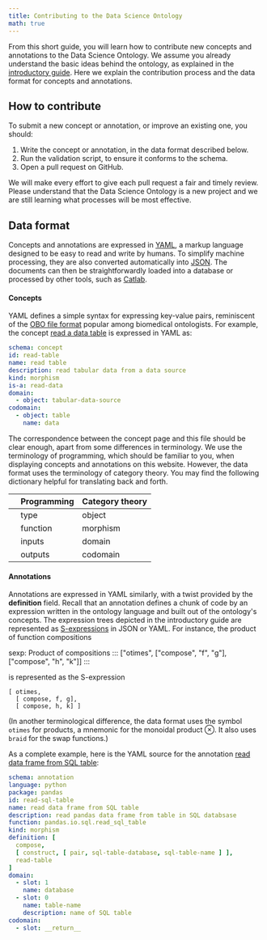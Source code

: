 ```yaml
---
title: Contributing to the Data Science Ontology
math: true
---
```


From this short guide, you will learn how to contribute new concepts and annotations to the Data Science Ontology. We assume you already understand the basic ideas behind the ontology, as explained in the [introductory guide](/help/intro). Here we explain the contribution process and the data format for concepts and annotations.

## How to contribute

To submit a new concept or annotation, or improve an existing one, you should:

1. Write the concept or annotation, in the data format described below.
2. Run the validation script, to ensure it conforms to the schema.
3. Open a pull request on GitHub.

We will make every effort to give each pull request a fair and timely review. Please understand that the Data Science Ontology is a new project and we are still learning what processes will be most effective.

## Data format

Concepts and annotations are expressed in [YAML](http://yaml.org), a markup language designed to be easy to read and write by humans. To simplify machine processing, they are also converted automatically into [JSON](https://www.json.org). The documents can then be straightforwardly loaded into a database or processed by other tools, such as [Catlab](https://github.com/epatters/Catlab).

#### Concepts

YAML defines a simple syntax for expressing key-value pairs, reminiscent of the [OBO file format](https://owlcollab.github.io/oboformat/doc/GO.format.obo-1_4.html) popular among biomedical ontologists. For example, the concept [read a data table](/concept/read-table) is expressed in YAML as:

```yaml
schema: concept
id: read-table
name: read table
description: read tabular data from a data source
kind: morphism
is-a: read-data
domain:
  - object: tabular-data-source
codomain:
  - object: table
    name: data
```

The correspondence between the concept page and this file should be clear enough, apart from some differences in terminology. We use the terminology of programming, which should be familiar to you, when displaying concepts and annotations on this website. However, the data format uses the terminology of category theory. You may find the following dictionary helpful for translating back and forth.

| | Programming | Category theory |
|-|-------------|-----------------|
| | type        | object          |
| | function    | morphism        |
| | inputs      | domain          |
| | outputs     | codomain        |

#### Annotations

Annotations are expressed in YAML similarly, with a twist provided by the **definition** field. Recall that an annotation defines a chunk of code by an expression written in the ontology language and built out of the ontology's concepts. The expression trees depicted in the introductory guide are represented as [S-expressions](https://en.wikipedia.org/wiki/S-expression) in JSON or YAML. For instance, the product of function compositions

sexp: Product of compositions
:::
["otimes", ["compose", "f", "g"], ["compose", "h", "k"]]
:::

is represented as the S-expression

```
[ otimes,
  [ compose, f, g],
  [ compose, h, k] ]
```

(In another terminological difference, the data format uses the symbol `otimes` for products, a mnemonic for the monoidal product $\otimes$. It also uses `braid` for the swap functions.)

As a complete example, here is the YAML source for the annotation [read data frame from SQL table](/annotation/python/pandas/read-sql-table):

```yaml
schema: annotation
language: python
package: pandas
id: read-sql-table
name: read data frame from SQL table
description: read pandas data frame from table in SQL databsase
function: pandas.io.sql.read_sql_table
kind: morphism
definition: [
  compose,
  [ construct, [ pair, sql-table-database, sql-table-name ] ],
  read-table
]
domain:
  - slot: 1
    name: database
  - slot: 0
    name: table-name
    description: name of SQL table
codomain:
  - slot: __return__
```

